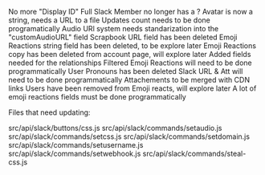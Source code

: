No more "Display ID"
Full Slack Member no longer has a ?
Avatar is now a string, needs a URL to a file
Updates count needs to be done programatically
Audio URl system needs standarization into the "customAudioURL" field
Scrapbook URL field has been deleted
Emoji Reactions string field has been deleted, to be explore later
Emoji Reactions copy has been deleted from account page, will explore later 
Added fields needed for the relationships
Filtered Emoji Reactions will need to be done programmatically
User Pronouns has been deleted
Slack URL & Att will need to be done programmatically
Attachements to be merged with CDN links
Users have been removed from Emoji reacts, will explore later
A lot of emoji reactions fields must be done programmatically

Files that need updating:

src/api/slack/buttons/css.js
src/api/slack/commands/setaudio.js
src/api/slack/commands/setcss.js
src/api/slack/commands/setdomain.js
src/api/slack/commands/setusername.js
src/api/slack/commands/setwebhook.js
src/api/slack/commands/steal-css.js